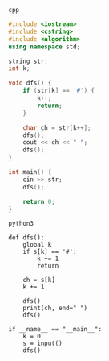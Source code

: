 ```cpp```
```cpp
#include <iostream>
#include <cstring>
#include <algorithm>
using namespace std;

string str;
int k;

void dfs() {
	if (str[k] == '#') {
		k++;
		return;
	}

	char ch = str[k++];
	dfs();
	cout << ch << " ";
	dfs();
}

int main() {
	cin >> str;
	dfs();

	return 0;
}
```

```python3```
```python3
def dfs():
    global k 
    if s[k] == '#':
        k += 1
        return

    ch = s[k]
    k += 1

    dfs()
    print(ch, end=" ")
    dfs()

if __name__ == "__main__":
    k = 0
    s = input()
    dfs()
```

